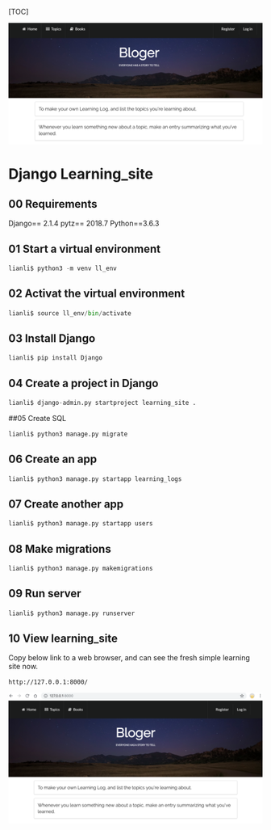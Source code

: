 [TOC]

![learning_site-1](learning_site/learning_site-1.png)

# Django Learning_site

## 00 Requirements

Django== 2.1.4
pytz== 2018.7
Python==3.6.3

## 01 Start a virtual environment

```python
lianli$ python3 -m venv ll_env
```

## 02 Activat the virtual environment

```python
lianli$ source ll_env/bin/activate
```

## 03 Install Django

```python
lianli$ pip install Django
```

## 04 Create a project in Django

```python
lianli$ django-admin.py startproject learning_site .
```

##05 Create SQL

```python
lianli$ python3 manage.py migrate
```

## 06 Create an app

```python
lianli$ python3 manage.py startapp learning_logs
```

## 07 Create another app

```python
lianli$ python3 manage.py startapp users
```

## 08 Make migrations

```python
lianli$ python3 manage.py makemigrations
```

## 09 Run server

```python
lianli$ python3 manage.py runserver
```

## 10 View learning_site

Copy below link to a web browser, and can see the fresh simple learning site now.

```
http://127.0.0.1:8000/
```

![learning_site](learning_site/learning_site-2.png)
